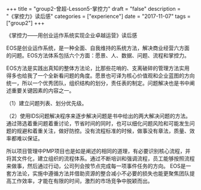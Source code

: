 +++
title = "group2-曾超-Lesson5-掌控力"
draft = "false"
description = "《掌控力》读后感"
categories = ["experience"]
date = "2017-11-07"
tags =["group2"]
+++

《掌控力——用创业运作系统实现企业卓越运营》读后感

EOS是创业运作系统，是一种全面、自我维持的系统方法，解决商业经营六方面的问题。EOS方法体系包括六个方面：愿景、人、数据、问题、流程和掌控力。

EOS方法是实践出真知的整体方法论，比那些花哨的、支离破碎的管理方法实用得多也给我了一个全新看问题的角度。愿景也可译为核心价值观和企业蓝图的方向统一，所以一个优秀团队，组织结构的划分，责任表的制定。问题解决也是书中阐述重要关键因素的内容之一。

（1）建立问题列表、划分优先级。

（2）使用IDS问题解决程序来逐步解决问题是书中给出的两大解决问题的方法。通过筛选着重问题着重讨论，节省时间的同时，也可以细化问题风险和可能发生问题的规避和着重关注，做好防控。没有流程标准的时候，做事没有章法，质量、效率都难以保证。

所以项目管理中PMP项目也是如是阐述的相同的道理，有必要识别核心流程，并将其文件化，建立组织的流程体系。通过不断培训和强调流程，员工能够按照流程来做事，然后通过行动，公司列会按节点完成每一项事件任务的方向。
EOS是一套方法论，实施中遵循方法并借助资源的整合减小不必要的损失也能更聚焦团队提高工作效率，才能在有限的时间，激烈的市场竞争中脱颖而出。
